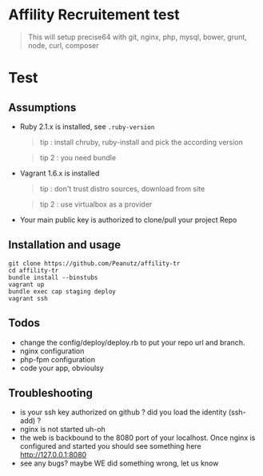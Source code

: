 # Affility Recruitement test

  > This will setup precise64 with git, nginx, php, mysql, bower, grunt, node, curl, composer

# Test

## Assumptions

* Ruby 2.1.x is installed, see `.ruby-version`

  > tip : install chruby, ruby-install and pick the according version
  
  > tip 2 : you need bundle

* Vagrant 1.6.x is installed

  > tip : don't trust distro sources, download from site
  
  > tip 2 : use virtualbox as a provider

* Your main public key is authorized to clone/pull your project Repo

## Installation and usage

```
git clone https://github.com/Peanutz/affility-tr
cd affility-tr
bundle install --binstubs
vagrant up
bundle exec cap staging deploy
vagrant ssh
```

## Todos

* change the config/deploy/deploy.rb to put your repo url and branch.
* nginx configuration
* php-fpm configuration
* code your app, obvioulsy

## Troubleshooting

* is your ssh key authorized on github ? did you load the identity (ssh-add) ?
* nginx is not started uh-oh
* the web is backbound to the 8080 port of your localhost. Once nginx is configured and started you should see something here http://127.0.0.1:8080
* see any bugs? maybe WE did something wrong, let us know
